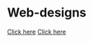 # Web-designs
[Click here](http://localhost/Joyce%20final%20project/welcome.html)
[Click here](http://localhost/DRS/home.html)
